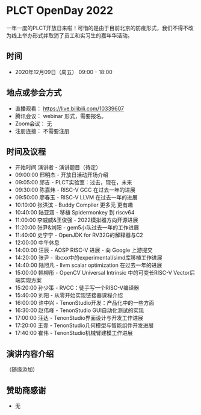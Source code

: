 # PLCT OpenDay 2022

一年一度的PLCT开放日来啦！可惜的是由于目前北京的防疫形式，我们不得不改为线上举办形式并取消了员工和实习生的嘉年华活动。

## 时间

- 2020年12月09日（周五） 09:00 - 18:00

## 地点或参会方式

- 直播观看： https://live.bilibili.com/10339607
- 腾讯会议： webinar 形式，需要报名。
- Zoom会议： 无
- 注册连接： 不需要注册

## 时间及议程

- 开始时间	演讲者	-	演讲题目（待定）
- 09:00:00	邢明杰	-	开放日活动开场介绍
- 09:05:00	邱吉	-	PLCT实验室：过去，现在，未来
- 09:30:00	陈嘉炜	-	RISC-V GCC 在过去一年的进展
- 09:50:00	廖春玉	-	RISC-V LLVM 在过去一年的进展
- 10:10:00	张洪滨	-	Buddy Compiler 更多元 更有趣
- 10:40:00	陆亚涵	-	移植 Spidermonkey 到 riscv64
- 11:00:00	李威威&王俊强	-	2022模拟器方向开源进展
- 11:20:00	张尹&刘阳	-	gem5小队过去一年的工作进展
- 11:40:00	史宁宁	-	OpenJDK for RV32G的解释器与C2
- 12:00:00  中午休息
- 14:00:00	汪辰	-	AOSP RISC-V 进展 - 向 Google 上游提交
- 14:20:00	张尹	-	libcxx中的experimental/simd库移植工作进展
- 14:40:00	陆旭凡	-	llvm scalar optimization 在过去一年的进展
- 15:00:00	韩柳彤	-	OpenCV Universal Intrinsic 中的可变长RISC-V Vector后端实现方案
- 15:20:00	孙少策	-	RVCC：徒手写一个RISC-V编译器
- 15:40:00	刘阳	-	从零开始实现链接器课程介绍
- 16:00:00	许中兴	-	TenonStudio开发：产品化中的一些方面
- 16:30:00	赵伟峰	-	TenonStudio GUI自动化测试的实现
- 17:00:00	汪达	-	TenonStudio界面设计与开发工作进展
- 17:20:00	王壹	-	TenonStudio几何模型与智能组件开发进展
- 17:40:00	崔伟	-	TenonStudio机械臂建模工作进展

## 演讲内容介绍

（随缘添加）

## 赞助商感谢

- 无
